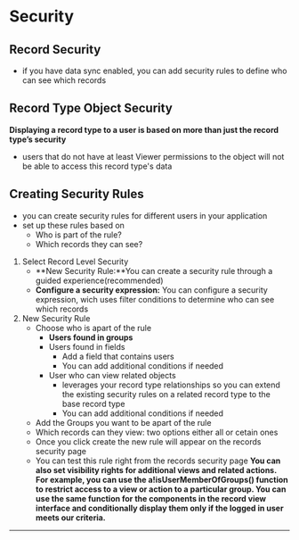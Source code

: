 # Security
## Record Security
- if you have data sync enabled, you can add security rules to define who can see which records

## Record Type Object Security
**Displaying a record type to a user is based on more than just the record type’s security** 
- users that do not have at least Viewer permissions to the object will not be able to access this record type's data
## Creating Security Rules
- you can create security rules for different users in your application
- set up these rules based on 
    - Who is part of the rule? 
    - Which records they can see?
1. Select Record Level Security
    - **New Security Rule:**You can create a security rule through a guided experience(recommended)
    - **Configure a security expression:** You can configure a security expression, wich uses filter conditions to determine who can see which records
2. New Security Rule
    - Choose who is apart of the rule
        - **Users found in groups**
        - Users found in fields
            - Add a field that contains users
            - You can add additional conditions if needed
        - User who can view related objects
            - leverages your record type relationships so you can extend the existing security rules on a related record type to the base record type
            - You can add additional conditions if needed
    - Add the Groups you want to be apart of the rule
    - Which records can they view: two options either all or cetain ones
    - Once you click create the new rule will appear on the records security page
    - You can test this rule right from the records security page
**You can also set visibility rights for additional views and related actions. For example, you can use the a!isUserMemberOfGroups() function to restrict access to a view or action to a particular group. You can use the same function for the components in the record view interface and conditionally display them only if the logged in user meets our criteria.**
_______________________________